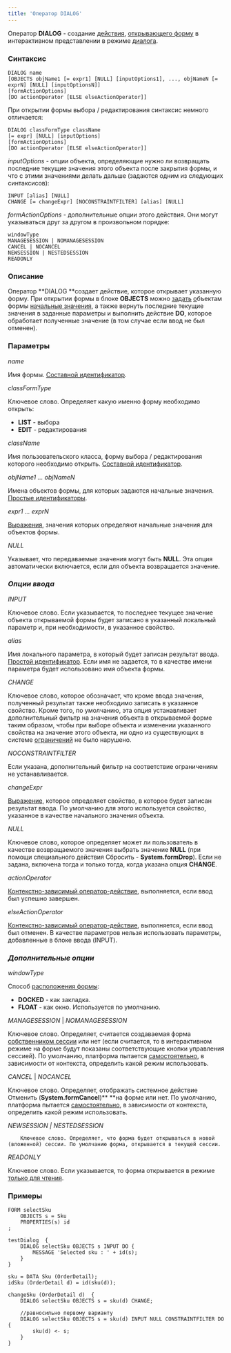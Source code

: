 ```yaml
---
title: 'Оператор DIALOG'
---
```


Оператор **DIALOG** - создание [действия](Actions.md), [открывающего форму](In_an_interactive_view_SHOW_DIALOG_.md) в интерактивном представлении в режиме [диалога](In_an_interactive_view_SHOW_DIALOG_.md#dialog). 

### Синтаксис

    DIALOG name
    [OBJECTS objName1 [= expr1] [NULL] [inputOptions1], ..., objNameN [= exprN] [NULL] [inputOptionsN]]
    [formActionOptions]
    [DO actionOperator [ELSE elseActionOperator]]

При открытии формы выбора / редактирования синтаксис немного отличается:

    DIALOG classFormType className
    [= expr] [NULL] [inputOptions]
    [formActionOptions]
    [DO actionOperator [ELSE elseActionOperator]]

*inputOptions* - опции объекта, определяющие нужно ли возвращать последние текущие значения этого объекта после закрытия формы, и что с этими значениями делать дальше (задаются одним из следующих синтаксисов):

    INPUT [alias] [NULL]
    CHANGE [= changeExpr] [NOCONSTRAINTFILTER] [alias] [NULL]

*formActionOptions -* дополнительные опции этого действия. Они могут указываться друг за другом в произвольном порядке:

    windowType
    MANAGESESSION | NOMANAGESESSION
    CANCEL | NOCANCEL
    NEWSESSION | NESTEDSESSION
    READONLY

### Описание

Оператор **DIALOG **создает действие, которое открывает указанную форму. При открытии формы в блоке **OBJECTS** можно [задать](Open_form.md#params) [о](Form_structure.md)бъектам формы [начальные значения](Value_input.md#initial), а также вернуть последние текущие значения в заданные параметры и выполнить действие **DO**, которое обработает полученные значение (в том случае если ввод не был отменен).

### Параметры

*name*

Имя формы. [Составной идентификатор](IDs.md#cid-broken).

*classFormType*

Ключевое слово. Определяет какую именно форму необходимо открыть:

-   **LIST** - выбора
-   **EDIT** - редактирования

*className*

Имя пользовательского класса, форму выбора / редактирования которого необходимо открыть. [Составной идентификатор](IDs.md#cid-broken).

*objName1 ... objNameN*

Имена объектов формы, для которых задаются начальные значения. [Простые идентификаторы](IDs.md#id-broken).

*expr1 ... exprN*

[Выражения](Expression.md), значения которых определяют начальные значения для объектов формы.

*NULL*

Указывает, что передаваемые значения могут быть **NULL**. Эта опция автоматически включается, если для объекта возвращается значение.

### *Опции ввода*

*INPUT*

Ключевое слово. Если указывается, то последнее текущее значение объекта открываемой формы будет записано в указанный локальный параметр и, при необходимости, в указанное свойство.

*alias*

Имя локального параметра, в который будет записан результат ввода. [Простой идентификатор](IDs.md). Если имя не задается, то в качестве имени параметра будет использовано имя объекта формы.

*CHANGE*

Ключевое слово, которое обозначает, что кроме ввода значения, полученный результат также необходимо записать в указанное свойство. Кроме того, по умолчанию, эта опция устанавливает дополнительный фильтр на значения объекта в открываемой форме таким образом, чтобы при выборе объекта и изменении указанного свойства на значение этого объекта, ни одно из существующих в системе [ограничений](Constraints.md) не было нарушено. 

*NOCONSTRAINTFILTER*

Если указана, дополнительный фильтр на соответствие ограничениям не устанавливается.

*changeExpr*

[Выражение](Expression.md), которое определяет свойство, в которое будет записан результат ввода. По умолчанию для этого используется свойство, указанное в качестве начального значения объекта.

*NULL*

Ключевое слово, которое определяет может ли пользователь в качестве возвращаемого значения выбрать значение **NULL** (при помощи специального действия Сбросить - **System.formDrop**). Если не задана, включена тогда и только тогда, когда указана опция **CHANGE**.

*actionOperator*

[Контекстно-зависимый оператор-действие](Action_operator.md), выполняется, если ввод был успешно завершен.

*elseActionOperator*

[Контекстно-зависимый оператор-действие](Action_operator.md), выполняется, если ввод был отменен. В качестве параметров нельзя использовать параметры, добавленные в блоке ввода (INPUT).

### *Дополнительные опции*

*windowType*

Способ [расположения формы](In_an_interactive_view_SHOW_DIALOG_.md#location):

-   **DOCKED** - как закладка.
-   **FLOAT** -  как окно. Используется по умолчанию.

*MANAGESESSION* | *NOMANAGESESSION*

Ключевое слово. Определяет, считается создаваемая форма [собственником сессии](Interactive_view.md#session-broken) или нет (если считается, то в интерактивном режиме на форме будут показаны соответствующие кнопки управления сессией). По умолчанию, платформа пытается [самостоятельно](Interactive_view.md#sysactions), в зависимости от контекста, определить какой режим использовать.

*CANCEL* | *NOCANCEL*

Ключевое слово. Определяет, отображать системное действие Отменить (**System.formCancel**)** **на форме или нет. По умолчанию, платформа пытается [самостоятельно](Interactive_view.md#sysactions), в зависимости от контекста, определить какой режим использовать.

*NEWSESSION | NESTEDSESSION*

        Ключевое слово. Определяет, что форма будет открываться в новой (вложенной) сессии. По умолчанию форма, открывается в текущей сессии.

*READONLY*

Ключевое слово. Если указывается, то форма открывается в режиме [только для чтения](In_an_interactive_view_SHOW_DIALOG_.md#extra).

### Примеры


```lsf
FORM selectSku
    OBJECTS s = Sku
    PROPERTIES(s) id
;

testDialog  {
    DIALOG selectSku OBJECTS s INPUT DO {
        MESSAGE 'Selected sku : ' + id(s);
    }
}

sku = DATA Sku (OrderDetail);
idSku (OrderDetail d) = id(sku(d));

changeSku (OrderDetail d)  {
    DIALOG selectSku OBJECTS s = sku(d) CHANGE;

    //равносильно первому варианту
    DIALOG selectSku OBJECTS s = sku(d) INPUT NULL CONSTRAINTFILTER DO {
        sku(d) <- s;
    }
}
```

  
